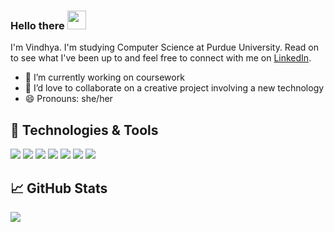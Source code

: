 ### Hello there <img src="https://raw.githubusercontent.com/MartinHeinz/MartinHeinz/master/wave.gif" width="30px">

I'm Vindhya. I'm studying Computer Science at Purdue University. Read on to see what I've been up to and feel free to connect with me on [LinkedIn][1].

<!-- - 🔭 I’m building a React/Firebase web app for Rose Hacks 2021 -->
- 🌱 I’m currently working on coursework
- 👯 I’d love to collaborate on a creative project involving a new technology
- 😄 Pronouns: she/her

## 🔧 Technologies & Tools
![](https://img.shields.io/badge/OS-Linux-informational?style=flat&logo=linux&logoColor=white&color=2bbc8a)
![](https://img.shields.io/badge/Editor-IntelliJ_IDEA-informational?style=flat&logo=intellij-idea&logoColor=white&color=2bbc8a)
![](https://img.shields.io/badge/Code-Python-informational?style=flat&logo=python&logoColor=white&color=2bbc8a)
![](https://img.shields.io/badge/Code-C-informational?style=flat&logo=c&logoColor=white&color=2bbc8a)
![](https://img.shields.io/badge/Code-C++-informational?style=flat&logo=c&logoColor=white&color=2bbc8a)
![](https://img.shields.io/badge/Code-Java-informational?style=flat&logo=java&logoColor=white&color=2bbc8a)
![](https://img.shields.io/badge/Shell-Bash-informational?style=flat&logo=gnu-bash&logoColor=white&color=2bbc8a)
## &#x1f4c8; GitHub Stats
<a href="https://github.com/cdvindhya/cdvindhya">
  <img align="center" src="https://github-readme-stats.vercel.app/api/top-langs/?username=cdvindhya&hide=java,html&title_color=ffffff&text_color=c9cacc&icon_color=2bbc8a&bg_color=1d1f21" />
</a>

<!-- links to social media accounts -->
[1]: https://www.linkedin.com/in/vindhya-banda/

